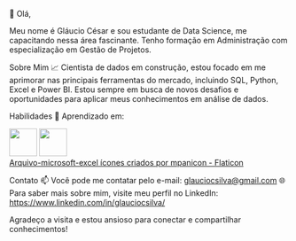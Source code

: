 👋 Olá,

Meu nome é Gláucio César e sou estudante de Data Science, me capacitando nessa área fascinante. Tenho formação em Administração com especialização em Gestão de Projetos.

Sobre Mim
📈 Cientista de dados em construção, estou focado em me aprimorar nas principais ferramentas do mercado, incluindo SQL, Python, Excel e Power BI. Estou sempre em busca de novos desafios e oportunidades para aplicar meus conhecimentos em análise de dados.

Habilidades
🔧 Aprendizado em:
<div diisplay="inline">
<img width="50" height="50" src="https://cdn.jsdelivr.net/gh/devicons/devicon@latest/icons/azuresqldatabase/azuresqldatabase-original.svg" /> 
<img width="50" height="50" src="https://cdn.jsdelivr.net/gh/devicons/devicon@latest/icons/python/python-original.svg" />
</div>  <a href="https://www.flaticon.com/br/icones-gratis/arquivo-microsoft-excel" title="arquivo-microsoft-excel ícones">Arquivo-microsoft-excel ícones criados por mpanicon - Flaticon</a>
          
          


          
Contato
📫 Você pode me contatar pelo e-mail: glauciocsilva@gmail.com
🌐 Para saber mais sobre mim, visite meu perfil no LinkedIn: https://www.linkedin.com/in/glauciocsilva/

Agradeço a visita e estou ansioso para conectar e compartilhar conhecimentos!
